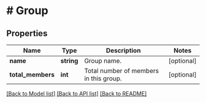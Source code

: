 # # Group

## Properties

Name | Type | Description | Notes
------------ | ------------- | ------------- | -------------
**name** | **string** | Group name. | [optional] 
**total_members** | **int** | Total number of members in this group. | [optional] 

[[Back to Model list]](../../README.md#documentation-for-models) [[Back to API list]](../../README.md#documentation-for-api-endpoints) [[Back to README]](../../README.md)


